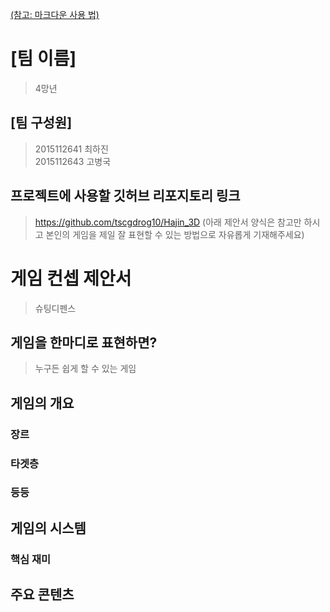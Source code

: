 [(참고: 마크다운 사용 법)](https://gist.github.com/ihoneymon/652be052a0727ad59601)

# [팀 이름]
>4망년
## [팀 구성원]
>2015112641 최하진   
>2015112643 고병국
## 프로젝트에 사용할 깃허브 리포지토리 링크
>https://github.com/tscgdrog10/Hajin_3D
(아래 제안서 양식은 참고만 하시고 본인의 게임을 제일 잘 표현할 수 있는 방법으로 자유롭게 기재해주세요)
# 게임 컨셉 제안서
>슈팅디펜스
## 게임을 한마디로 표현하면?
>누구든 쉽게 할 수 있는 게임
## 게임의 개요

### 장르
### 타겟층
### 등등
## 게임의 시스템
### 핵심 재미

## 주요 콘텐츠

